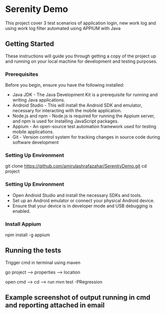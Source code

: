 # Serenity Demo

This project cover 3 test scenarios of application login, new work log and using work log filter automated using APPIUM with Java 

## Getting Started

These instructions will guide you through getting a copy of the project up and running on your local machine for development and testing purposes.

### Prerequisites

Before you begin, ensure you have the following installed:

* Java JDK - The Java Development Kit is a prerequisite for running and writing Java applications.
* Android Studio - This will install the Android SDK and emulator, necessary for interacting with the mobile application.
* Node.js and npm - Node.js is required for running the Appium server, and npm is used for installing JavaScript packages.
* Appium - An open-source test automation framework used for testing mobile applications.
* Git - Version control system for tracking changes in source code during software development

### Setting Up Environment

git clone https://github.com/amirulashrafazahar/SerenityDemo.git
cd project

### Setting Up Environment

* Open Android Studio and install the necessary SDKs and tools.
* Set up an Android emulator or connect your physical Android device.
* Ensure that your device is in developer mode and USB debugging is enabled.

### Install Appium

npm install -g appium

## Running the tests

Trigger cmd in terminal using maven

go project --> properties --> location

open cmd --> cd <location>  --> run mvn test -PRegression

## Example screenshot of output running in cmd and reporting attached in email



